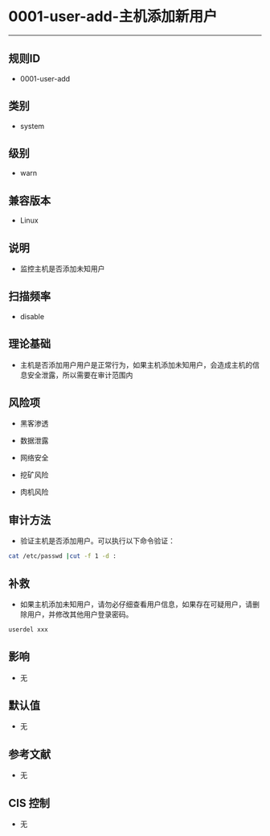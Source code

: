 # 0001-user-add-主机添加新用户
---

## 规则ID

- 0001-user-add


## 类别

- system


## 级别

- warn


## 兼容版本


- Linux




## 说明


- 监控主机是否添加未知用户



## 扫描频率
- disable

## 理论基础


- 主机是否添加用户用户是正常行为，如果主机添加未知用户，会造成主机的信息安全泄露，所以需要在审计范围内






## 风险项


- 黑客渗透



- 数据泄露



- 网络安全



- 挖矿风险



- 肉机风险



## 审计方法
- 验证主机是否添加用户。可以执行以下命令验证：

```bash
cat /etc/passwd |cut -f 1 -d :
```



## 补救
- 如果主机添加未知用户，请勿必仔细查看用户信息，如果存在可疑用户，请删除用户，并修改其他用户登录密码。
```bash
userdel xxx
```



## 影响


- 无




## 默认值


- 无




## 参考文献


- 无



## CIS 控制


- 无



